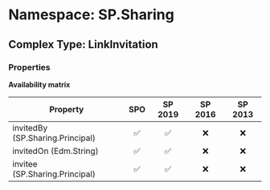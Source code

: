# Namespace: SP.Sharing

## Complex Type: LinkInvitation

### Properties

**Availability matrix**

Property | SPO | SP 2019 | SP 2016 | SP 2013
----------|:---:|:-------:|:-------:|:-------:
invitedBy (SP.Sharing.Principal) | ✅ | ✅ | ❌ | ❌
invitedOn (Edm.String) | ✅ | ✅ | ❌ | ❌
invitee (SP.Sharing.Principal) | ✅ | ✅ | ❌ | ❌